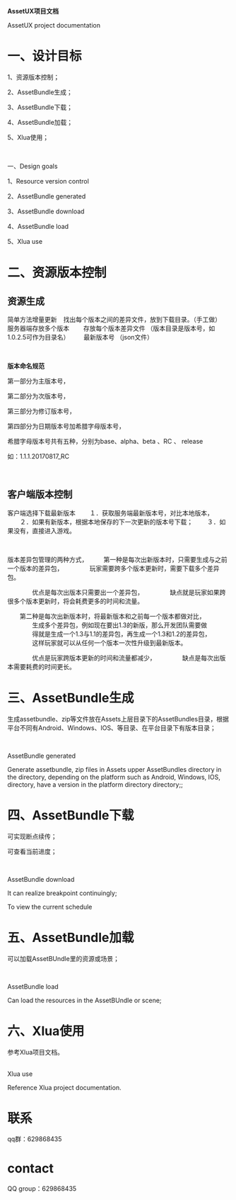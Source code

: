 

**AssetUX项目文档**

AssetUX project documentation

# 一、设计目标

1、资源版本控制；

2、AssetBundle生成；

3、AssetBundle下载；

4、AssetBundle加载；

5、Xlua使用；

&ensp; 

一、Design goals

1、Resource version control

2、AssetBundle generated

3、AssetBundle download

4、AssetBundle load

5、Xlua use


	

# 二、资源版本控制

## 资源生成

简单方法增量更新
&ensp; 
找出每个版本之间的差异文件，放到下载目录。（手工做）
&ensp; 
服务器端存放多个版本
　　存放每个版本差异文件  （版本目录是版本号，如1.0.2.5可作为目录名）
　　最新版本号   （json文件）
		
&ensp; 
&ensp; 

**版本命名规范**

第一部分为主版本号，

第二部分为次版本号，

第三部分为修订版本号，

第四部分为日期版本号加希腊字母版本号，

希腊字母版本号共有五种，分别为base、alpha、beta 、RC 、 release

如：1.1.1.20170817\_RC	  


&ensp; 
&ensp; 


## 客户端版本控制
客户端选择下载最新版本
　　１．获取服务端最新版本号，对比本地版本，
　　２．如果有新版本，根据本地保存的下一次更新的版本号下载；
　　３．如果没有，直接进入游戏。


&ensp; 
&ensp; 

版本差异包管理的两种方式，
　　 第一种是每次出新版本时，只需要生成与之前一个版本的差异包，
　　　　玩家需要跨多个版本更新时，需要下载多个差异包。
			
　　　　优点是每次出版本只需要出一个差异包，
　　　　缺点就是玩家如果跨很多个版本更新时，将会耗费更多的时间和流量。
　　　　
&ensp; 
&ensp; 
			
　　第二种是每次出新版本时，将最新版本和之前每一个版本都做对比，
　　　　生成多个差异包，例如现在要出1.3的新版，那么开发团队需要做
　　　　得就是生成一个1.3与1.1的差异包，再生成一个1.3和1.2的差异包，
　　　　这样玩家就可以从任何一个版本一次性升级到最新版本。
			
　　　　优点是玩家跨版本更新的时间和流量都减少，
　　　　缺点是每次出版本需要耗费的时间更长。



# 三、AssetBundle生成

生成assetbundle、zip等文件放在Assets上层目录下的AssetBundles目录，根据平台不同有Android、Windows、IOS、等目录、在平台目录下有版本目录；

&ensp; 
&ensp; 

AssetBundle generated

Generate assetbundle, zip files in Assets upper AssetBundles directory in the directory, depending on the platform such as Android, Windows, IOS, directory, have a version in the platform directory directory;;



# 四、AssetBundle下载

可实现断点续传；

可查看当前进度；

&ensp; &ensp; 

AssetBundle download

It can realize breakpoint continuingly;

To view the current schedule



# 五、AssetBundle加载

可以加载AssetBUndle里的资源或场景；

&ensp; &ensp; 

AssetBundle load

Can load the resources in the AssetBUndle or scene;



# 六、Xlua使用

参考Xlua项目文档。  
&ensp; &ensp; 

Xlua use

Reference Xlua project  documentation.

# 联系
qq群：629868435

# contact
QQ group：629868435



